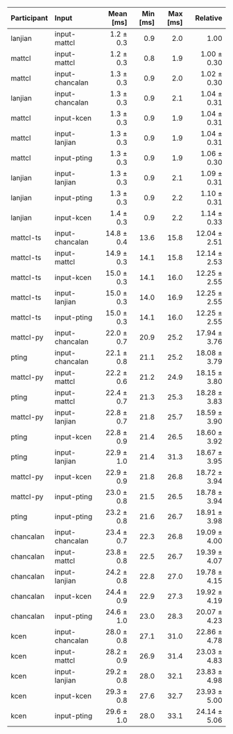 | Participant | Input | Mean [ms] | Min [ms] | Max [ms] | Relative |
|:---|:---|---:|---:|---:|---:|
| lanjian | input-mattcl | 1.2 ± 0.3 | 0.9 | 2.0 | 1.00 |
| mattcl | input-mattcl | 1.2 ± 0.3 | 0.8 | 1.9 | 1.00 ± 0.30 |
| mattcl | input-chancalan | 1.3 ± 0.3 | 0.9 | 2.0 | 1.02 ± 0.30 |
| lanjian | input-chancalan | 1.3 ± 0.3 | 0.9 | 2.1 | 1.04 ± 0.31 |
| mattcl | input-kcen | 1.3 ± 0.3 | 0.9 | 1.9 | 1.04 ± 0.31 |
| mattcl | input-lanjian | 1.3 ± 0.3 | 0.9 | 1.9 | 1.04 ± 0.31 |
| mattcl | input-pting | 1.3 ± 0.3 | 0.9 | 1.9 | 1.06 ± 0.30 |
| lanjian | input-lanjian | 1.3 ± 0.3 | 0.9 | 2.1 | 1.09 ± 0.31 |
| lanjian | input-pting | 1.3 ± 0.3 | 0.9 | 2.2 | 1.10 ± 0.31 |
| lanjian | input-kcen | 1.4 ± 0.3 | 0.9 | 2.2 | 1.14 ± 0.33 |
| mattcl-ts | input-chancalan | 14.8 ± 0.4 | 13.6 | 15.8 | 12.04 ± 2.51 |
| mattcl-ts | input-mattcl | 14.9 ± 0.3 | 14.1 | 15.8 | 12.14 ± 2.53 |
| mattcl-ts | input-kcen | 15.0 ± 0.3 | 14.1 | 16.0 | 12.25 ± 2.55 |
| mattcl-ts | input-lanjian | 15.0 ± 0.3 | 14.0 | 16.9 | 12.25 ± 2.55 |
| mattcl-ts | input-pting | 15.0 ± 0.3 | 14.1 | 16.0 | 12.25 ± 2.55 |
| mattcl-py | input-chancalan | 22.0 ± 0.7 | 20.9 | 25.2 | 17.94 ± 3.76 |
| pting | input-chancalan | 22.1 ± 0.8 | 21.1 | 25.2 | 18.08 ± 3.79 |
| mattcl-py | input-mattcl | 22.2 ± 0.6 | 21.2 | 24.9 | 18.15 ± 3.80 |
| pting | input-mattcl | 22.4 ± 0.7 | 21.3 | 25.3 | 18.28 ± 3.83 |
| mattcl-py | input-lanjian | 22.8 ± 0.7 | 21.8 | 25.7 | 18.59 ± 3.90 |
| pting | input-kcen | 22.8 ± 0.9 | 21.4 | 26.5 | 18.60 ± 3.92 |
| pting | input-lanjian | 22.9 ± 1.0 | 21.4 | 31.3 | 18.67 ± 3.95 |
| mattcl-py | input-kcen | 22.9 ± 0.9 | 21.8 | 26.8 | 18.72 ± 3.94 |
| mattcl-py | input-pting | 23.0 ± 0.8 | 21.5 | 26.5 | 18.78 ± 3.94 |
| pting | input-pting | 23.2 ± 0.8 | 21.6 | 26.7 | 18.91 ± 3.98 |
| chancalan | input-chancalan | 23.4 ± 0.7 | 22.3 | 26.8 | 19.09 ± 4.00 |
| chancalan | input-mattcl | 23.8 ± 0.8 | 22.5 | 26.7 | 19.39 ± 4.07 |
| chancalan | input-lanjian | 24.2 ± 0.8 | 22.8 | 27.0 | 19.78 ± 4.15 |
| chancalan | input-kcen | 24.4 ± 0.9 | 22.9 | 27.3 | 19.92 ± 4.19 |
| chancalan | input-pting | 24.6 ± 1.0 | 23.0 | 28.3 | 20.07 ± 4.23 |
| kcen | input-chancalan | 28.0 ± 0.8 | 27.1 | 31.0 | 22.86 ± 4.78 |
| kcen | input-mattcl | 28.2 ± 0.9 | 26.9 | 31.4 | 23.03 ± 4.83 |
| kcen | input-lanjian | 29.2 ± 0.8 | 28.0 | 32.1 | 23.83 ± 4.98 |
| kcen | input-kcen | 29.3 ± 0.8 | 27.6 | 32.7 | 23.93 ± 5.00 |
| kcen | input-pting | 29.6 ± 1.0 | 28.0 | 33.1 | 24.14 ± 5.06 |
